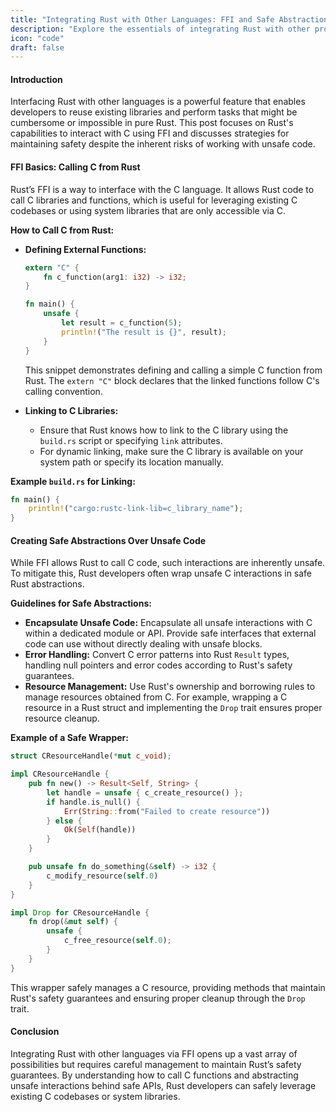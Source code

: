 ```yaml
---
title: "Integrating Rust with Other Languages: FFI and Safe Abstractions"
description: "Explore the essentials of integrating Rust with other programming languages through the Foreign Function Interface (FFI). This comprehensive guide covers how to call C functions from Rust and how to build safe abstractions over inherently unsafe code, providing technical insights, practical coding examples, and best practices for interoperability and safety."
icon: "code"
draft: false
---
```

#### Introduction

Interfacing Rust with other languages is a powerful feature that enables developers to reuse existing libraries and perform tasks that might be cumbersome or impossible in pure Rust. This post focuses on Rust's capabilities to interact with C using FFI and discusses strategies for maintaining safety despite the inherent risks of working with unsafe code.

#### FFI Basics: Calling C from Rust

Rust’s FFI is a way to interface with the C language. It allows Rust code to call C libraries and functions, which is useful for leveraging existing C codebases or using system libraries that are only accessible via C.

**How to Call C from Rust:**
- **Defining External Functions:**
  ```rust
  extern "C" {
      fn c_function(arg1: i32) -> i32;
  }

  fn main() {
      unsafe {
          let result = c_function(5);
          println!("The result is {}", result);
      }
  }
  ```
  This snippet demonstrates defining and calling a simple C function from Rust. The `extern "C"` block declares that the linked functions follow C's calling convention.

- **Linking to C Libraries:**
  - Ensure that Rust knows how to link to the C library using the `build.rs` script or specifying `link` attributes.
  - For dynamic linking, make sure the C library is available on your system path or specify its location manually.

**Example `build.rs` for Linking:**
```rust
fn main() {
    println!("cargo:rustc-link-lib=c_library_name");
}
```

#### Creating Safe Abstractions Over Unsafe Code

While FFI allows Rust to call C code, such interactions are inherently unsafe. To mitigate this, Rust developers often wrap unsafe C interactions in safe Rust abstractions.

**Guidelines for Safe Abstractions:**
- **Encapsulate Unsafe Code:** Encapsulate all unsafe interactions with C within a dedicated module or API. Provide safe interfaces that external code can use without directly dealing with unsafe blocks.
- **Error Handling:** Convert C error patterns into Rust `Result` types, handling null pointers and error codes according to Rust's safety guarantees.
- **Resource Management:** Use Rust's ownership and borrowing rules to manage resources obtained from C. For example, wrapping a C resource in a Rust struct and implementing the `Drop` trait ensures proper resource cleanup.

**Example of a Safe Wrapper:**
```rust
struct CResourceHandle(*mut c_void);

impl CResourceHandle {
    pub fn new() -> Result<Self, String> {
        let handle = unsafe { c_create_resource() };
        if handle.is_null() {
            Err(String::from("Failed to create resource"))
        } else {
            Ok(Self(handle))
        }
    }

    pub unsafe fn do_something(&self) -> i32 {
        c_modify_resource(self.0)
    }
}

impl Drop for CResourceHandle {
    fn drop(&mut self) {
        unsafe {
            c_free_resource(self.0);
        }
    }
}
```
This wrapper safely manages a C resource, providing methods that maintain Rust's safety guarantees and ensuring proper cleanup through the `Drop` trait.

#### Conclusion

Integrating Rust with other languages via FFI opens up a vast array of possibilities but requires careful management to maintain Rust’s safety guarantees. By understanding how to call C functions and abstracting unsafe interactions behind safe APIs, Rust developers can safely leverage existing C codebases or system libraries.
